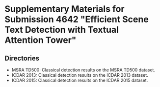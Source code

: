 # Supplementary Materials for Submission 4642 "Efficient Scene Text Detection with Textual Attention Tower"

## Directories

- MSRA TD500: Classical detection results on the MSRA TD500 dataset.
- ICDAR 2013: Classical detection results on the ICDAR 2013 dataset.
- ICDAR 2015: Classical detection results on the ICDAR 2015 dataset.